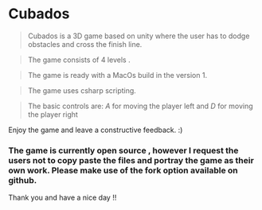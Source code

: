 # Cubados

> Cubados is a 3D game based on unity where the user has to dodge obstacles and cross the finish line.

> The game consists of 4 levels .

> The game is ready with a MacOs build in the version 1.

> The game uses csharp scripting.

> The basic controls are: *A* for moving the player left and *D* for moving the player right

Enjoy the game and leave a constructive feedback. :)

### The game is currently open source , however I request the users not to copy paste the files and portray the game as their own work. Please make use of the fork option available on github.

Thank you and have a nice day !!
